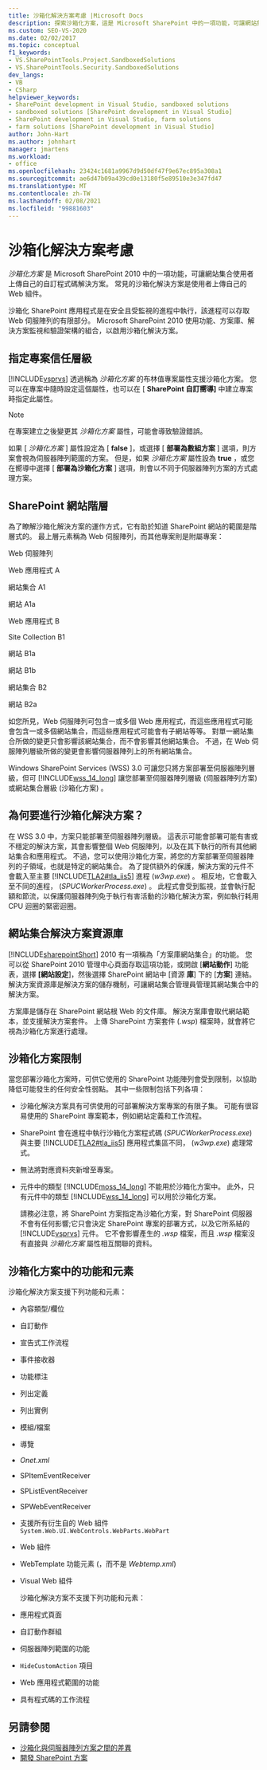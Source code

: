 ```yaml
---
title: 沙箱化解決方案考慮 |Microsoft Docs
description: 探索沙箱化方案，這是 Microsoft SharePoint 中的一項功能，可讓網站集合使用者上傳自己的自訂程式碼解決方案。
ms.custom: SEO-VS-2020
ms.date: 02/02/2017
ms.topic: conceptual
f1_keywords:
- VS.SharePointTools.Project.SandboxedSolutions
- VS.SharePointTools.Security.SandboxedSolutions
dev_langs:
- VB
- CSharp
helpviewer_keywords:
- SharePoint development in Visual Studio, sandboxed solutions
- sandboxed solutions [SharePoint development in Visual Studio]
- SharePoint development in Visual Studio, farm solutions
- farm solutions [SharePoint development in Visual Studio]
author: John-Hart
ms.author: johnhart
manager: jmartens
ms.workload:
- office
ms.openlocfilehash: 23424c1681a9967d9d50df47f9e67ec895a308a1
ms.sourcegitcommit: ae6d47b09a439cd0e13180f5e89510e3e347fd47
ms.translationtype: MT
ms.contentlocale: zh-TW
ms.lasthandoff: 02/08/2021
ms.locfileid: "99881603"
---
```

# <a name="sandboxed-solution-considerations"></a>沙箱化解決方案考慮
  *沙箱化方案* 是 Microsoft SharePoint 2010 中的一項功能，可讓網站集合使用者上傳自己的自訂程式碼解決方案。 常見的沙箱化解決方案是使用者上傳自己的 Web 組件。

 沙箱化 SharePoint 應用程式是在安全且受監視的進程中執行，該進程可以存取 Web 伺服陣列的有限部分。 Microsoft SharePoint 2010 使用功能、方案庫、解決方案監視和驗證架構的組合，以啟用沙箱化解決方案。

## <a name="specify-project-trust-level"></a>指定專案信任層級
 [!INCLUDE[vsprvs](../sharepoint/includes/vsprvs-md.md)] 透過稱為 *沙箱化方案* 的布林值專案屬性支援沙箱化方案。 您可以在專案中隨時設定這個屬性，也可以在 [ **SharePoint 自訂嚮導]** 中建立專案時指定此屬性。

> [!NOTE]
> 在專案建立之後變更其 *沙箱化方案* 屬性，可能會導致驗證錯誤。

 如果 [ *沙箱化方案* ] 屬性設定為 [ **false** ]，或選擇 [ **部署為數組方案** ] 選項，則方案會視為伺服器陣列範圍的方案。 但是，如果 *沙箱化方案* 屬性設為 **true** ，或您在嚮導中選擇 [ **部署為沙箱化方案** ] 選項，則會以不同于伺服器陣列方案的方式處理方案。

## <a name="sharepoint-site-hierarchy"></a>SharePoint 網站階層
 為了瞭解沙箱化解決方案的運作方式，它有助於知道 SharePoint 網站的範圍是階層式的。 最上層元素稱為 Web 伺服陣列，而其他專案則是附屬專案：

 Web 伺服陣列

 Web 應用程式 A

 網站集合 A1

 網站 A1a

 Web 應用程式 B

 Site Collection B1

 網站 B1a

 網站 B1b

 網站集合 B2

 網站 B2a

 如您所見，Web 伺服陣列可包含一或多個 Web 應用程式，而這些應用程式可能會包含一或多個網站集合，而這些應用程式可能會有子網站等等。 對單一網站集合所做的變更只會影響該網站集合，而不會影響其他網站集合。 不過，在 Web 伺服陣列層級所做的變更會影響伺服器陣列上的所有網站集合。

 Windows SharePoint Services (WSS) 3.0 可讓您只將方案部署至伺服器陣列層級，但可 [!INCLUDE[wss_14_long](../sharepoint/includes/wss-14-long-md.md)] 讓您部署至伺服器陣列層級 (伺服器陣列方案) 或網站集合層級 (沙箱化方案) 。

## <a name="why-sandboxed-solutions"></a>為何要進行沙箱化解決方案？
 在 WSS 3.0 中，方案只能部署至伺服器陣列層級。 這表示可能會部署可能有害或不穩定的解決方案，其會影響整個 Web 伺服陣列，以及在其下執行的所有其他網站集合和應用程式。 不過，您可以使用沙箱化方案，將您的方案部署至伺服器陣列的子領域，也就是特定的網站集合。 為了提供額外的保護，解決方案的元件不會載入至主要 [!INCLUDE[TLA2#tla_iis5](../sharepoint/includes/tla2sharptla-iis5-md.md)] 進程 (*w3wp.exe*) 。 相反地，它會載入至不同的進程， (*SPUCWorkerProcess.exe*) 。 此程式會受到監視，並會執行配額和節流，以保護伺服器陣列免于執行有害活動的沙箱化解決方案，例如執行耗用 CPU 迴圈的緊密迴圈。

## <a name="site-collection-solution-gallery"></a>網站集合解決方案資源庫
 [!INCLUDE[sharepointShort](../sharepoint/includes/sharepointshort-md.md)] 2010 有一項稱為「方案庫網站集合」的功能。 您可以從 SharePoint 2010 管理中心頁面存取這項功能，或開啟 [**網站動作**] 功能表，選擇 **[網站設定**]，然後選擇 SharePoint 網站中 [資源 **庫**] 下的 [**方案**] 連結。 解決方案資源庫是解決方案的儲存機制，可讓網站集合管理員管理其網站集合中的解決方案。

 方案庫是儲存在 SharePoint 網站根 Web 的文件庫。 解決方案庫會取代網站範本，並支援解決方案套件。 上傳 SharePoint 方案套件 (*.wsp*) 檔案時，就會將它視為沙箱化方案進行處理。

## <a name="sandboxed-solution-limitations"></a>沙箱化方案限制
 當您部署沙箱化方案時，可供它使用的 SharePoint 功能陣列會受到限制，以協助降低可能發生的任何安全性弱點。 其中一些限制包括下列各項：

- 沙箱化解決方案具有可供使用的可部署解決方案專案的有限子集。 可能有很容易使用的 SharePoint 專案範本，例如網站定義和工作流程。

- SharePoint 會在進程中執行沙箱化方案程式碼 (*SPUCWorkerProcess.exe*) 與主要 [!INCLUDE[TLA2#tla_iis5](../sharepoint/includes/tla2sharptla-iis5-md.md)] 應用程式集區不同， (*w3wp.exe*) 處理常式。

- 無法將對應資料夾新增至專案。

- 元件中的類型 [!INCLUDE[moss_14_long](../sharepoint/includes/moss-14-long-md.md)] 不能用於沙箱化方案中。 此外，只有元件中的類型 [!INCLUDE[wss_14_long](../sharepoint/includes/wss-14-long-md.md)] 可以用於沙箱化方案。

  請務必注意，將 SharePoint 方案指定為沙箱化方案，對 SharePoint 伺服器不會有任何影響;它只會決定 SharePoint 專案的部署方式，以及它所系結的 [!INCLUDE[vsprvs](../sharepoint/includes/vsprvs-md.md)] 元件。 它不會影響產生的 *.wsp* 檔案，而且 *.wsp* 檔案沒有直接與 *沙箱化方案* 屬性相互關聯的資料。

## <a name="capabilities-and-elements-in-sandboxed-solutions"></a>沙箱化方案中的功能和元素
 沙箱化解決方案支援下列功能和元素：

- 內容類型/欄位

- 自訂動作

- 宣告式工作流程

- 事件接收器

- 功能標注

- 列出定義

- 列出實例

- 模組/檔案

- 導覽

- *Onet.xml*

- SPItemEventReceiver

- SPListEventReceiver

- SPWebEventReceiver

- 支援所有衍生自的 Web 組件 `System.Web.UI.WebControls.WebParts.WebPart`

- Web 組件

- WebTemplate 功能元素 (，而不是 *Webtemp.xml*) 

- Visual Web 組件

  沙箱化解決方案不支援下列功能和元素：

- 應用程式頁面

- 自訂動作群組

- 伺服器陣列範圍的功能

- `HideCustomAction` 項目

- Web 應用程式範圍的功能

- 具有程式碼的工作流程

## <a name="see-also"></a>另請參閱
- [沙箱化與伺服器陣列方案之間的差異](../sharepoint/differences-between-sandboxed-and-farm-solutions.md)
- [開發 SharePoint 方案](../sharepoint/developing-sharepoint-solutions.md)
